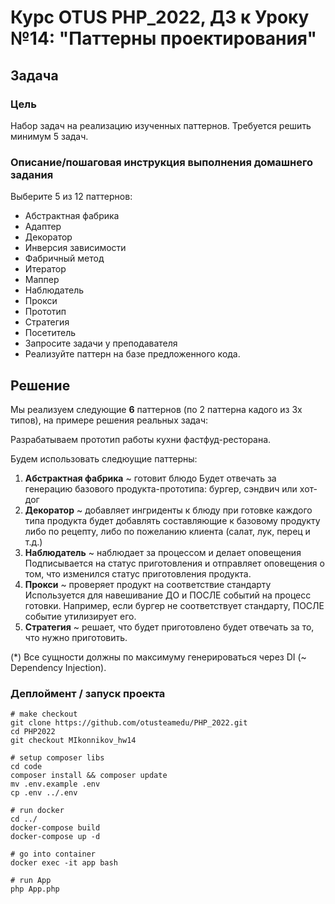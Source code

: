 # Курс OTUS PHP_2022, ДЗ к Уроку №14: "Паттерны проектирования"

## Задача

### Цель
Набор задач на реализацию изученных паттернов. 
Требуется решить минимум 5 задач.

### Описание/пошаговая инструкция выполнения домашнего задания
Выберите 5 из 12 паттернов:
- Абстрактная фабрика
- Адаптер 
- Декоратор
- Инверсия зависимости 
- Фабричный метод 
- Итератор 
- Маппер 
- Наблюдатель 
- Прокси 
- Прототип 
- Стратегия
- Посетитель
- Запросите задачи у преподавателя
- Реализуйте паттерн на базе предложенного кода.

## Решение
Мы реализуем следующие **6** паттернов (по 2 паттерна кадого из 3х типов), на примере решения реальных задач:

Разрабатываем прототип работы кухни фастфуд-ресторана.

Будем использовать следюущие паттерны: 
1. **Абстрактная фабрика** ~ готовит блюдо 
Будет отвечать за генерацию базового продукта-прототипа: бургер, сэндвич или хот-дог 
2. **Декоратор** ~ добавляет ингриденты к блюду
при готовке каждого типа продукта будет добавлять составляющие 
к базовому продукту либо по рецепту, либо по пожеланию клиента 
(салат, лук, перец и т.д.)
3. **Наблюдатель** ~ наблюдает за процессом и делает оповещения 
Подписывается на статус приготовления и отправляет оповещения о том, 
что изменился статус приготовления продукта.
4. **Прокси** ~ проверяет продукт на соответствие стандарту 
Используется для навешивание ДО и ПОСЛЕ событий на процесс готовки. 
Например, если бургер не соответствует стандарту, ПОСЛЕ событие утилизирует его.
5. **Стратегия** ~ решает, что будет приготовлено 
будет отвечать за то, что нужно приготовить.

(*) Все сущности должны по максимуму генерироваться через DI (~ Dependency Injection).

### Деплоймент / запуск проекта
```
# make checkout
git clone https://github.com/otusteamedu/PHP_2022.git
cd PHP2022
git checkout MIkonnikov_hw14

# setup composer libs
cd code 
composer install && composer update
mv .env.example .env
cp .env ../.env

# run docker
cd ../
docker-compose build
docker-compose up -d

# go into container
docker exec -it app bash

# run App
php App.php
```


